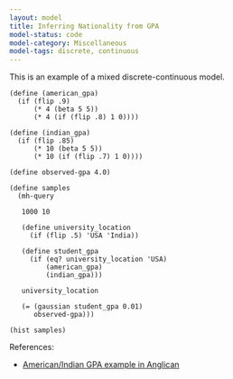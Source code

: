 ```yaml
---
layout: model
title: Inferring Nationality from GPA
model-status: code
model-category: Miscellaneous
model-tags: discrete, continuous
---
```


This is an example of a mixed discrete-continuous model.

    (define (american_gpa) 
      (if (flip .9) 
          (* 4 (beta 5 5)) 
          (* 4 (if (flip .8) 1 0))))
    
    (define (indian_gpa)
      (if (flip .85) 
          (* 10 (beta 5 5)) 
          (* 10 (if (flip .7) 1 0))))
    
    (define observed-gpa 4.0)
    
    (define samples
      (mh-query 
    
       1000 10
    
       (define university_location 
         (if (flip .5) 'USA 'India))
    
       (define student_gpa 
         (if (eq? university_location 'USA) 
             (american_gpa) 
             (indian_gpa)))
    
       university_location
    
       (= (gaussian student_gpa 0.01) 
          observed-gpa)))
    
    (hist samples)
    
References:

- [American/Indian GPA example in Anglican](http://www.robots.ox.ac.uk/~fwood/anglican/examples/american_indian_gpa/)
